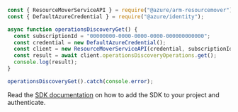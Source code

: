```javascript
const { ResourceMoverServiceAPI } = require("@azure/arm-resourcemover");
const { DefaultAzureCredential } = require("@azure/identity");

async function operationsDiscoveryGet() {
  const subscriptionId = "00000000-0000-0000-0000-000000000000";
  const credential = new DefaultAzureCredential();
  const client = new ResourceMoverServiceAPI(credential, subscriptionId);
  const result = await client.operationsDiscoveryOperations.get();
  console.log(result);
}

operationsDiscoveryGet().catch(console.error);
```

Read the [SDK documentation](https://github.com/Azure/azure-sdk-for-js/blob/%40azure%2Farm-resourcemover_2.0.1/sdk/resourcemover/arm-resourcemover/README.md) on how to add the SDK to your project and authenticate.

